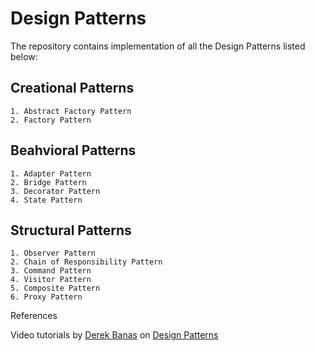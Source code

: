 # Design Patterns 

The repository contains implementation of all the Design Patterns listed below:

## Creational Patterns
	1. Abstract Factory Pattern
	2. Factory Pattern

## Beahvioral Patterns
	1. Adapter Pattern
	2. Bridge Pattern
	3. Decorator Pattern
	4. State Pattern

## Structural Patterns	
	1. Observer Pattern
	2. Chain of Responsibility Pattern
	3. Command Pattern
	4. Visitor Pattern
	5. Composite Pattern
	6. Proxy Pattern

References 

Video tutorials by [Derek Banas](https://www.youtube.com/user/derekbanas) on [Design Patterns](https://www.youtube.com/playlist?list=PLF206E906175C7E07)

